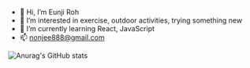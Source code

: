 - 👋 Hi, I’m Eunji Roh
- 👀 I’m interested in exercise, outdoor activities, trying something new
- 🌱 I’m currently learning React, JavaScript
- 📫 nonjee888@gmail.com



<!---
nonjee888/nonjee888 is a ✨ special ✨ repository because its `README.md` (this file) appears on your GitHub profile.
You can click the Preview link to take a look at your changes.
--->
![Anurag's GitHub stats](https://github-readme-stats.vercel.app/api?username=nonjee888&show_icons=true&theme=tokyonight)
